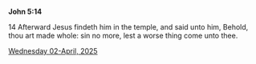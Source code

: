 **John 5:14**

14 Afterward Jesus findeth him in the temple, and said unto him, Behold, thou art made whole: sin no more, lest a worse thing come unto thee.

[Wednesday 02-April, 2025](https://getbible.net/kjv/John/5/14)
